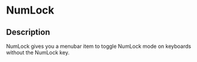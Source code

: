 # NumLock

## Description

NumLock gives you a menubar item to toggle NumLock mode on keyboards without the NumLock key.